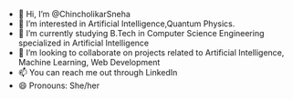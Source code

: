 - 👋 Hi, I’m @ChincholikarSneha
- 👀 I’m interested in Artificial Intelligence,Quantum Physics.
- 🌱 I’m currently studying B.Tech in Computer Science Engineering specialized in Artificial Intelligence
- 💞️ I’m looking to collaborate on projects related to Artificial Intelligence, Machine Learning, Web Development
- 📫 You can reach me out through LinkedIn 
- 😄 Pronouns: She/her
  

<!---
ChincholikarSneha/ChincholikarSneha is a ✨ special ✨ repository because its `README.md` (this file) appears on your GitHub profile.
You can click the Preview link to take a look at your changes.
--->
